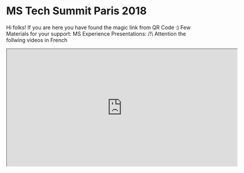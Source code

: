# MS Tech Summit Paris 2018
Hi folks! If you are here you have found the magic link from QR Code :)
Few Materials for your support:
MS Experience Presentations:
/!\ Attention the follwing videos in French
<div align="center">
    <iframe width="620" height="315"
        src="https://www.youtube.com/watch?v=larIepI69EE">
    </iframe>
</div>
